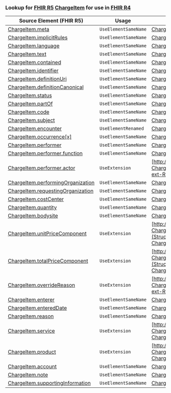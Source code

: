 ### Lookup for [FHIR R5](https://hl7.org/fhir/R5/) [ChargeItem](https://hl7.org/fhir/R5/ChargeItem.html) for use in [FHIR R4](https://hl7.org/fhir/R4/)

| Source Element (FHIR R5) | Usage | Target |
| -------------- | ----- | ------ |
| [ChargeItem.meta](https://hl7.org/fhir/R5/ChargeItem.html#resource) | `UseElementSameName` | [ChargeItem.meta](https://hl7.org/fhir/R4/ChargeItem.html#resource) |
| [ChargeItem.implicitRules](https://hl7.org/fhir/R5/ChargeItem.html#resource) | `UseElementSameName` | [ChargeItem.implicitRules](https://hl7.org/fhir/R4/ChargeItem.html#resource) |
| [ChargeItem.language](https://hl7.org/fhir/R5/ChargeItem.html#resource) | `UseElementSameName` | [ChargeItem.language](https://hl7.org/fhir/R4/ChargeItem.html#resource) |
| [ChargeItem.text](https://hl7.org/fhir/R5/ChargeItem.html#resource) | `UseElementSameName` | [ChargeItem.text](https://hl7.org/fhir/R4/ChargeItem.html#resource) |
| [ChargeItem.contained](https://hl7.org/fhir/R5/ChargeItem.html#resource) | `UseElementSameName` | [ChargeItem.contained](https://hl7.org/fhir/R4/ChargeItem.html#resource) |
| [ChargeItem.identifier](https://hl7.org/fhir/R5/ChargeItem.html#resource) | `UseElementSameName` | [ChargeItem.identifier](https://hl7.org/fhir/R4/ChargeItem.html#resource) |
| [ChargeItem.definitionUri](https://hl7.org/fhir/R5/ChargeItem.html#resource) | `UseElementSameName` | [ChargeItem.definitionUri](https://hl7.org/fhir/R4/ChargeItem.html#resource) |
| [ChargeItem.definitionCanonical](https://hl7.org/fhir/R5/ChargeItem.html#resource) | `UseElementSameName` | [ChargeItem.definitionCanonical](https://hl7.org/fhir/R4/ChargeItem.html#resource) |
| [ChargeItem.status](https://hl7.org/fhir/R5/ChargeItem.html#resource) | `UseElementSameName` | [ChargeItem.status](https://hl7.org/fhir/R4/ChargeItem.html#resource) |
| [ChargeItem.partOf](https://hl7.org/fhir/R5/ChargeItem.html#resource) | `UseElementSameName` | [ChargeItem.partOf](https://hl7.org/fhir/R4/ChargeItem.html#resource) |
| [ChargeItem.code](https://hl7.org/fhir/R5/ChargeItem.html#resource) | `UseElementSameName` | [ChargeItem.code](https://hl7.org/fhir/R4/ChargeItem.html#resource) |
| [ChargeItem.subject](https://hl7.org/fhir/R5/ChargeItem.html#resource) | `UseElementSameName` | [ChargeItem.subject](https://hl7.org/fhir/R4/ChargeItem.html#resource) |
| [ChargeItem.encounter](https://hl7.org/fhir/R5/ChargeItem.html#resource) | `UseElementRenamed` | [ChargeItem.context](https://hl7.org/fhir/R4/ChargeItem.html#resource) |
| [ChargeItem.occurrence[x]](https://hl7.org/fhir/R5/ChargeItem.html#resource) | `UseElementSameName` | [ChargeItem.occurrence[x]](https://hl7.org/fhir/R4/ChargeItem.html#resource) |
| [ChargeItem.performer](https://hl7.org/fhir/R5/ChargeItem.html#resource) | `UseElementSameName` | [ChargeItem.performer](https://hl7.org/fhir/R4/ChargeItem.html#resource) |
| [ChargeItem.performer.function](https://hl7.org/fhir/R5/ChargeItem.html#resource) | `UseElementSameName` | [ChargeItem.performer.function](https://hl7.org/fhir/R4/ChargeItem.html#resource) |
| [ChargeItem.performer.actor](https://hl7.org/fhir/R5/ChargeItem.html#resource) | `UseExtension` | [http://hl7.org/fhir/5.0/StructureDefinition/extension-ChargeItem.performer.actor](StructureDefinition-ext-R5-ChargeItem.pe.actor.html) |
| [ChargeItem.performingOrganization](https://hl7.org/fhir/R5/ChargeItem.html#resource) | `UseElementSameName` | [ChargeItem.performingOrganization](https://hl7.org/fhir/R4/ChargeItem.html#resource) |
| [ChargeItem.requestingOrganization](https://hl7.org/fhir/R5/ChargeItem.html#resource) | `UseElementSameName` | [ChargeItem.requestingOrganization](https://hl7.org/fhir/R4/ChargeItem.html#resource) |
| [ChargeItem.costCenter](https://hl7.org/fhir/R5/ChargeItem.html#resource) | `UseElementSameName` | [ChargeItem.costCenter](https://hl7.org/fhir/R4/ChargeItem.html#resource) |
| [ChargeItem.quantity](https://hl7.org/fhir/R5/ChargeItem.html#resource) | `UseElementSameName` | [ChargeItem.quantity](https://hl7.org/fhir/R4/ChargeItem.html#resource) |
| [ChargeItem.bodysite](https://hl7.org/fhir/R5/ChargeItem.html#resource) | `UseElementSameName` | [ChargeItem.bodysite](https://hl7.org/fhir/R4/ChargeItem.html#resource) |
| [ChargeItem.unitPriceComponent](https://hl7.org/fhir/R5/ChargeItem.html#resource) | `UseExtension` | [http://hl7.org/fhir/5.0/StructureDefinition/extension-ChargeItem.unitPriceComponent](StructureDefinition-ext-R5-ChargeItem.unitPriceComponent.html) |
| [ChargeItem.totalPriceComponent](https://hl7.org/fhir/R5/ChargeItem.html#resource) | `UseExtension` | [http://hl7.org/fhir/5.0/StructureDefinition/extension-ChargeItem.totalPriceComponent](StructureDefinition-ext-R5-ChargeItem.totalPriceComponent.html) |
| [ChargeItem.overrideReason](https://hl7.org/fhir/R5/ChargeItem.html#resource) | `UseExtension` | [http://hl7.org/fhir/5.0/StructureDefinition/extension-ChargeItem.overrideReason](StructureDefinition-ext-R5-ChargeItem.overrideReason.html) |
| [ChargeItem.enterer](https://hl7.org/fhir/R5/ChargeItem.html#resource) | `UseElementSameName` | [ChargeItem.enterer](https://hl7.org/fhir/R4/ChargeItem.html#resource) |
| [ChargeItem.enteredDate](https://hl7.org/fhir/R5/ChargeItem.html#resource) | `UseElementSameName` | [ChargeItem.enteredDate](https://hl7.org/fhir/R4/ChargeItem.html#resource) |
| [ChargeItem.reason](https://hl7.org/fhir/R5/ChargeItem.html#resource) | `UseElementSameName` | [ChargeItem.reason](https://hl7.org/fhir/R4/ChargeItem.html#resource) |
| [ChargeItem.service](https://hl7.org/fhir/R5/ChargeItem.html#resource) | `UseExtension` | [http://hl7.org/fhir/5.0/StructureDefinition/extension-ChargeItem.service](StructureDefinition-ext-R5-ChargeItem.service.html) |
| [ChargeItem.product](https://hl7.org/fhir/R5/ChargeItem.html#resource) | `UseExtension` | [http://hl7.org/fhir/5.0/StructureDefinition/extension-ChargeItem.product](StructureDefinition-ext-R5-ChargeItem.product.html) |
| [ChargeItem.account](https://hl7.org/fhir/R5/ChargeItem.html#resource) | `UseElementSameName` | [ChargeItem.account](https://hl7.org/fhir/R4/ChargeItem.html#resource) |
| [ChargeItem.note](https://hl7.org/fhir/R5/ChargeItem.html#resource) | `UseElementSameName` | [ChargeItem.note](https://hl7.org/fhir/R4/ChargeItem.html#resource) |
| [ChargeItem.supportingInformation](https://hl7.org/fhir/R5/ChargeItem.html#resource) | `UseElementSameName` | [ChargeItem.supportingInformation](https://hl7.org/fhir/R4/ChargeItem.html#resource) |
